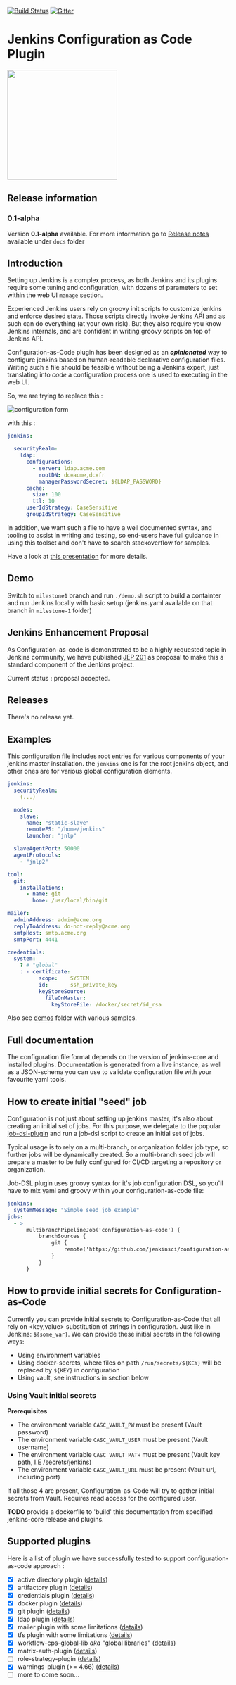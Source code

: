 [![Build Status](https://ci.jenkins.io/job/Plugins/job/configuration-as-code-plugin/job/master/badge/icon)](https://ci.jenkins.io/job/Plugins/job/configuration-as-code-plugin/job/master/)
[![Gitter](https://badges.gitter.im/jenkinsci/configuration-as-code-plugin.svg)](https://gitter.im/jenkinsci/configuration-as-code-plugin?utm_source=badge&utm_medium=badge&utm_campaign=pr-badge)

# Jenkins Configuration as Code Plugin

<img src="src/main/webapp/img/logo.svg" width="250">

## Release information

### 0.1-alpha
Version **0.1-alpha** available. For more information go to [Release notes](docs/RELEASE_NOTES.md) available under `docs` folder

## Introduction

Setting up Jenkins is a complex process, as both Jenkins and its plugins require some tuning and configuration,
with dozens of parameters to set within the web UI `manage` section.

Experienced Jenkins users rely on groovy init scripts to customize jenkins and enforce desired state. Those
scripts directly invoke Jenkins API and as such can do everything (at your own risk). But they also require
you know Jenkins internals, and are confident in writing groovy scripts on top of Jenkins API.

Configuration-as-Code plugin has been designed as an _**opinionated**_ way to configure jenkins based on
human-readable declarative configuration files. Writing such a file should be feasible without being a Jenkins
expert, just translating into _code_ a configuration process one is used to executing in the web UI.

So, we are trying to replace this :

![configuration form](sample_form.png)

with this :

```yaml
jenkins:

  securityRealm:
    ldap:
      configurations:
        - server: ldap.acme.com
          rootDN: dc=acme,dc=fr
          managerPasswordSecret: ${LDAP_PASSWORD}
      cache:
        size: 100
        ttl: 10
      userIdStrategy: CaseSensitive
      groupIdStrategy: CaseSensitive
```

In addition, we want such a file to have a well documented syntax, and tooling to assist in writing and testing,
so end-users have full guidance in using this toolset and don't have to search stackoverflow for samples.

Have a look at [this presentation](https://docs.google.com/presentation/d/1-irLGTAvMe8Fz1md1zkJtpIpYo9NItZKnsgTYnIqbZU/edit?usp=sharing) for more details.

## Demo

Switch to `milestone1` branch and run `./demo.sh` script to build a containter and run Jenkins locally with basic setup (jenkins.yaml available on that branch in `milestone-1` folder)

## Jenkins Enhancement Proposal

As Configuration-as-code is demonstrated to be a highly requested topic in Jenkins community, we have published
[JEP 201](https://github.com/jenkinsci/jep/tree/master/jep/201) as proposal to make this a standard component
of the Jenkins project.

Current status : proposal accepted.

## Releases

There's no release yet.

## Examples

This configuration file includes root entries for various components of your jenkins master installation. the `jenkins`
one is for the root jenkins object, and other ones are for various global configuration elements.

```yaml
jenkins:
  securityRealm:
    (...)

  nodes:
    slave:
      name: "static-slave"
      remoteFS: "/home/jenkins"
      launcher: "jnlp"

  slaveAgentPort: 50000
  agentProtocols:
    - "jnlp2"

tool:
  git:
    installations:
      - name: git
        home: /usr/local/bin/git

mailer:
  adminAddress: admin@acme.org
  replyToAddress: do-not-reply@acme.org
  smtpHost: smtp.acme.org
  smtpPort: 4441

credentials:
  system:
    ? # "global"
    : - certificate:
          scope:    SYSTEM
          id:       ssh_private_key
          keyStoreSource:
            fileOnMaster:
              keyStoreFile: /docker/secret/id_rsa
```

Also see [demos](demos) folder with various samples.

## Full documentation

The configuration file format depends on the version of jenkins-core and installed plugins.
Documentation is generated from a live instance, as well as a JSON-schema you can use to validate configuration file
with your favourite yaml tools.

## How to create initial "seed" job

Configuration is not just about setting up jenkins master, it's also about creating an initial set of jobs.
For this purpose, we delegate to the popular [job-dsl-plugin](https://wiki.jenkins.io/display/JENKINS/Job+DSL+Plugin)
and run a job-dsl script to create an initial set of jobs.

Typical usage is to rely on a multi-branch, or organization folder job type, so further jobs will be dynamically
created. So a multi-branch seed job will prepare a master to be fully configured for CI/CD targeting a repository
or organization.

Job-DSL plugin uses groovy syntax for it's job configuration DSL, so you'll have to mix yaml and groovy within your
configuration-as-code file:

```yaml
jenkins:
  systemMessage: "Simple seed job example"
jobs:
  - >
      multibranchPipelineJob('configuration-as-code') {
          branchSources {
              git {
                  remote('https://github.com/jenkinsci/configuration-as-code-plugin.git')
              }
          }
      }
```


## How to provide initial secrets for Configuration-as-Code

Currently you can provide initial secrets to Configuration-as-Code that all rely on <key,value>
substitution of strings in configuration. Just like in Jenkins: `${some_var}`. We can provide these initial secrets in
the following ways:

 - Using environment variables
 - Using docker-secrets, where files on path `/run/secrets/${KEY}` will be replaced by `${KEY}` in configuration
 - Using vault, see instructions in section below

### Using Vault initial secrets

**Prerequisites**

 - The environment variable `CASC_VAULT_PW` must be present (Vault password)
 - The environment variable `CASC_VAULT_USER` must be present (Vault username)
 - The environment variable `CASC_VAULT_PATH` must be present (Vault key path, I.E /secrets/jenkins)
 - The environment variable `CASC_VAULT_URL` must be present (Vault url, including port)

If all those 4 are present, Configuration-as-Code will try to gather initial secrets from Vault. Requires read access for the configured user.

**TODO** provide a dockerfile to 'build' this documentation from specified jenkins-core release and plugins.


## Supported plugins

Here is a list of plugin we have successfully tested to support configuration-as-code approach :

 - [x] active directory plugin ([details](demos/active-directory/README.md))
 - [x] artifactory plugin ([details](demos/artifactory/README.md))
 - [x] credentials plugin ([details](demos/credentials/README.md))
 - [x] docker plugin ([details](demos/docker/README.md))
 - [x] git plugin ([details](demos/git/README.md))
 - [x] ldap plugin ([details](demos/ldap/README.md))
 - [x] mailer plugin with some limitations ([details](demos/mailer/README.md))
 - [x] tfs plugin with some limitations ([details](demos/tfs/README.md))
 - [x] workflow-cps-global-lib _aka_ "global libraries" ([details](demos/workflow-cps-global-lib/README.md))
 - [x] matrix-auth-plugin ([details](demos/global-matrix-auth/README.md))
 - [ ] role-strategy-plugin ([details](demos/role-strategy-auth/README.md))
 - [x] warnings-plugin (>= 4.66) ([details](demos/warnings/README.md))
 - [ ] more to come soon...
